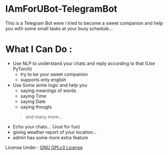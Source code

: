 # IAmForUBot-TelegramBot
This is a Telegram Bot were i tried to become a sweet companion and help you with some small tasks at your busy schedule...

# What I Can Do :

* Use NLP to understand your chats and reply according to that (Use PyTorch)
  * try to be your sweet companion
  * supports only english
* Use Some simle logic and help you
  * saying meanings of words
  * saying Time
  * saying Date
  * saying thougts
  > and many more...
* Echo your chats... (Just for fun)
* giving weather report of your location...
* admin has some more extra feature

License Under : [GNU GPLv3 License](LICENSE)
